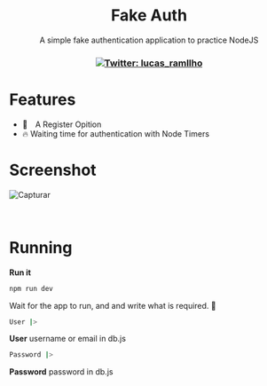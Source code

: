 <h1 align="center">Fake Auth</h1>
<p align="center">A simple fake authentication application to practice NodeJS</p>

<h3 align="center">

 <!-- Twitter -->
  <a href="https://twitter.com/lucas_ramllho" target="_blank">
    <img alt="Twitter: lucas_ramllho" src="https://img.shields.io/twitter/follow/lucas_ramllho.svg?style=for-the-badge&labelColor=1C1E26&color=FF79C6&logo=twitter" />
  </a>
</h3>

# Features

- 🚀 A Register Opition
- 🔥 Waiting time for authentication with Node Timers

# Screenshot

![Capturar](https://user-images.githubusercontent.com/108425719/213314117-11c0d4df-5019-4418-84c9-74cab336f916.PNG)

<br />

# Running

**Run it**
```bash
npm run dev
```
Wait for the app to run, and and write what is required. 🚀
```bash
User |> 
```
**User** username or email in db.js

```bash
Password |> 
```
**Password** password in db.js

